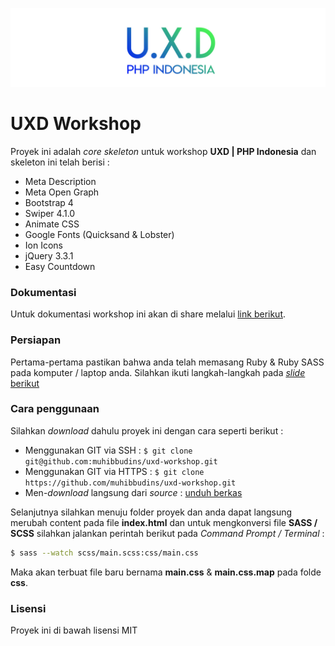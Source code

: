 ![Logo](img/uxd.jpg)

# UXD Workshop

Proyek ini adalah *core skeleton* untuk workshop **UXD | PHP Indonesia** dan skeleton ini telah berisi :

- Meta Description
- Meta Open Graph
- Bootstrap 4
- Swiper 4.1.0
- Animate CSS
- Google Fonts (Quicksand & Lobster)
- Ion Icons
- jQuery 3.3.1
- Easy Countdown

### Dokumentasi

Untuk dokumentasi workshop ini akan di share melalui [link berikut](/).

### Persiapan

Pertama-pertama pastikan bahwa anda telah memasang Ruby & Ruby SASS pada komputer / laptop anda. Silahkan ikuti langkah-langkah pada [*slide* berikut](/)

### Cara penggunaan

Silahkan *download* dahulu proyek ini dengan cara seperti berikut :

- Menggunakan GIT via SSH :
  `$ git clone git@github.com:muhibbudins/uxd-workshop.git`
- Menggunakan GIT via HTTPS :
  `$ git clone https://github.com/muhibbudins/uxd-workshop.git`
- Men-*download* langsung dari *source* :
  [unduh berkas](https://github.com/muhibbudins/uxd-workshop/archive/master.zip)

Selanjutnya silahkan menuju folder proyek dan anda dapat langsung merubah content pada file **index.html** dan untuk mengkonversi file **SASS / SCSS** silahkan jalankan perintah berikut pada *Command Prompt / Terminal* :

``` bash
$ sass --watch scss/main.scss:css/main.css
```

Maka akan terbuat file baru bernama **main.css** & **main.css.map** pada folde **css**.

### Lisensi

Proyek ini di bawah lisensi MIT